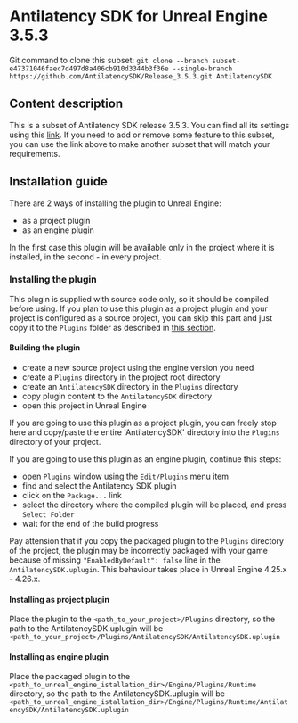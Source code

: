 # Antilatency SDK for Unreal Engine 3.5.3

Git command to clone this subset: `git clone --branch subset-e47371046faec7d497d8a406cb910d3344b3f36e --single-branch https://github.com/AntilatencySDK/Release_3.5.3.git AntilatencySDK`

## Content description

This is a subset of Antilatency SDK release 3.5.3. You can find all its settings using this [link](https://developers.antilatency.com/Sdk/Configurator_en.html#{"Libraries":{"AltEnvironmentArbitrary2D":true,"AltEnvironmentHorizontalGrid":true,"AltEnvironmentPillars":false,"AltEnvironmentSelector":true,"AltTracking":true,"Bracer":true,"DeviceNetwork":true,"HardwareExtensionInterface":true,"RadioMetrics":true,"StorageClient":true,"TrackingAlignment":true},"OS":{"Android":{"aar":true},"WindowsDesktop":{"x64":true}},"Release":"3.5.3","Target":"UnrealEngine","TargetSettings":{"MathTypes":"Default","UnrealEngineBlueprintsSamples":true,"UnrealEngineVersion":5}}). If you need to add or remove some feature to this subset, you can use the link above to make another subset that will match your requirements.

## Installation guide

There are 2 ways of installing the plugin to Unreal Engine:

- as a project plugin
- as an engine plugin

In the first case this plugin will be available only in the project where it is installed, in the second - in every project.

### Installing the plugin

This plugin is supplied with source code only, so it should be compiled before using. If you plan to use this plugin as a project plugin and your project is configured as a source project, you can skip this part and just copy it to the `Plugins` folder as described in [this section](##installing-as-project-plugin).

#### Building the plugin

- create a new source project using the engine version you need
- create a `Plugins` directory in the project root directory
- create an `AntilatencySDK` directory in the `Plugins` directory
- copy plugin content to the `AntilatencySDK` directory
- open this project in Unreal Engine

If you are going to use this plugin as a project plugin, you can freely stop here and copy/paste the entire 'AntilatencySDK' directory into the `Plugins` directory of your project.

If you are going to use this plugin as an engine plugin, continue this steps:

- open `Plugins` window using the `Edit/Plugins` menu item
- find and select the Antilatency SDK plugin
- click on the `Package...` link
- select the directory where the compiled plugin will be placed, and press `Select Folder`
- wait for the end of the build progress

Pay attension that if you copy the packaged plugin to the `Plugins` directory of the project, the plugin may be incorrectly packaged with your game because of missing `"EnabledByDefault": false` line in the `AntilatencySDK.uplugin`. This behaviour takes place in Unreal Engine 4.25.x - 4.26.x.

#### Installing as project plugin

Place the plugin to the `<path_to_your_project>/Plugins` directory, so the path to the AntilatencySDK.uplugin will be `<path_to_your_project>/Plugins/AntilatencySDK/AntilatencySDK.uplugin`

#### Installing as engine plugin

Place the packaged plugin to the `<path_to_unreal_engine_istallation_dir>/Engine/Plugins/Runtime` directory, so the path to the AntilatencySDK.uplugin will be `<path_to_unreal_engine_istallation_dir>/Engine/Plugins/Runtime/AntilatencySDK/AntilatencySDK.uplugin`
